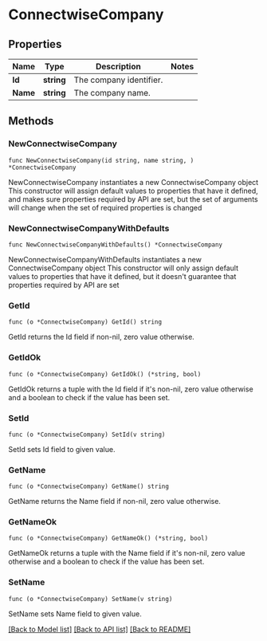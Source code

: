 # ConnectwiseCompany

## Properties

Name | Type | Description | Notes
------------ | ------------- | ------------- | -------------
**Id** | **string** | The company identifier. | 
**Name** | **string** | The company name. | 

## Methods

### NewConnectwiseCompany

`func NewConnectwiseCompany(id string, name string, ) *ConnectwiseCompany`

NewConnectwiseCompany instantiates a new ConnectwiseCompany object
This constructor will assign default values to properties that have it defined,
and makes sure properties required by API are set, but the set of arguments
will change when the set of required properties is changed

### NewConnectwiseCompanyWithDefaults

`func NewConnectwiseCompanyWithDefaults() *ConnectwiseCompany`

NewConnectwiseCompanyWithDefaults instantiates a new ConnectwiseCompany object
This constructor will only assign default values to properties that have it defined,
but it doesn't guarantee that properties required by API are set

### GetId

`func (o *ConnectwiseCompany) GetId() string`

GetId returns the Id field if non-nil, zero value otherwise.

### GetIdOk

`func (o *ConnectwiseCompany) GetIdOk() (*string, bool)`

GetIdOk returns a tuple with the Id field if it's non-nil, zero value otherwise
and a boolean to check if the value has been set.

### SetId

`func (o *ConnectwiseCompany) SetId(v string)`

SetId sets Id field to given value.


### GetName

`func (o *ConnectwiseCompany) GetName() string`

GetName returns the Name field if non-nil, zero value otherwise.

### GetNameOk

`func (o *ConnectwiseCompany) GetNameOk() (*string, bool)`

GetNameOk returns a tuple with the Name field if it's non-nil, zero value otherwise
and a boolean to check if the value has been set.

### SetName

`func (o *ConnectwiseCompany) SetName(v string)`

SetName sets Name field to given value.



[[Back to Model list]](../README.md#documentation-for-models) [[Back to API list]](../README.md#documentation-for-api-endpoints) [[Back to README]](../README.md)


